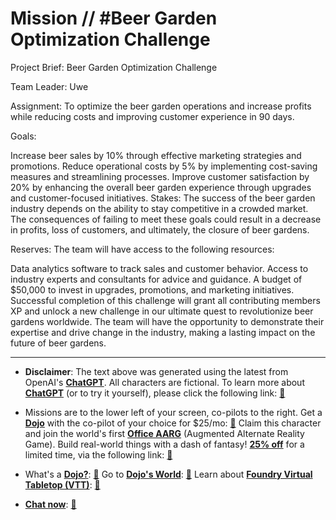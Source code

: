# Mission // #Beer Garden Optimization Challenge

Project Brief: Beer Garden Optimization Challenge

Team Leader: Uwe

Assignment: To optimize the beer garden operations and increase profits while reducing costs and improving customer experience in 90 days.

Goals:

Increase beer sales by 10% through effective marketing strategies and promotions.
Reduce operational costs by 5% by implementing cost-saving measures and streamlining processes.
Improve customer satisfaction by 20% by enhancing the overall beer garden experience through upgrades and customer-focused initiatives.
Stakes: The success of the beer garden industry depends on the ability to stay competitive in a crowded market. The consequences of failing to meet these goals could result in a decrease in profits, loss of customers, and ultimately, the closure of beer gardens.

Reserves: The team will have access to the following resources:

Data analytics software to track sales and customer behavior.
Access to industry experts and consultants for advice and guidance.
A budget of $50,000 to invest in upgrades, promotions, and marketing initiatives.
Successful completion of this challenge will grant all contributing members XP and unlock a new challenge in our ultimate quest to revolutionize beer gardens worldwide. The team will have the opportunity to demonstrate their expertise and drive change in the industry, making a lasting impact on the future of beer gardens.

---

* **Disclaimer**: The text above was generated using the latest from OpenAI's [**ChatGPT**](https://openai.com/blog/chatgpt/).  All characters are fictional.  To learn more about [**ChatGPT**](https://openai.com/blog/chatgpt/) (or to try it yourself), please click the following link: [:closed_book:](https://openai.com/blog/chatgpt/)

* Missions are to the lower left of your screen, co-pilots to the right. Get a [**Dojo**](https://workmates.live/marketplace) with the co-pilot of your choice for $25/mo: [:green_book:](https://workmates.live/marketplace)  Claim this character and join the world's first [**Office AARG**](https://dojos.world) (Augmented Alternate Reality Game). Build real-world things with a dash of fantasy! [**25% off**](https://blog.workmates.live/deal-on-a-dojo) for a limited time, via the following link: [:green_book:](https://blog.workmates.live/deal-on-a-dojo) 

* What's a [**Dojo?**](https://workdojos.com): [:blue_book:](https://workdojos.com)  Go to [**Dojo's World**](https://dojos.world): [:blue_book:](https://dojos.world)  Learn about [**Foundry Virtual Tabletop (VTT)**](https://foundryvtt.com): [:closed_book:](https://foundryvtt.com/)

* [**Chat now**](https://chat.workmates.live/channel/support): [:ledger:](https://chat.workmates.live/channel/support)